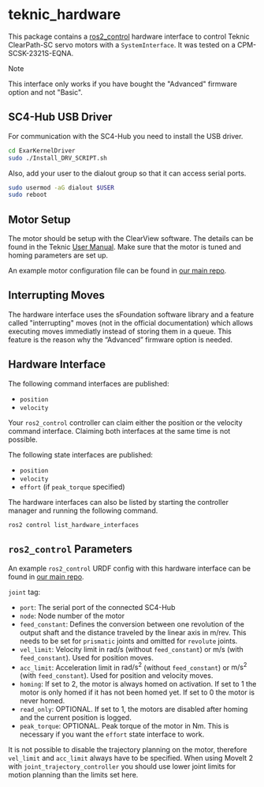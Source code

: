 # teknic_hardware

This package contains a [ros2_control](https://control.ros.org/master/index.html) hardware interface to control Teknic ClearPath-SC servo motors with a `SystemInterface`. It was tested on a CPM-SCSK-2321S-EQNA.

> [!NOTE]
> This interface only works if you have bought the "Advanced" firmware option and not "Basic".

## SC4-Hub USB Driver
For communication with the SC4-Hub you need to install the USB driver.
```bash
cd ExarKernelDriver
sudo ./Install_DRV_SCRIPT.sh
```

Also, add your user to the dialout group so that it can access serial ports.
```bash
sudo usermod -aG dialout $USER
sudo reboot
```

## Motor Setup
The motor should be setup with the ClearView software. The details can be found in the Teknic [User Manual](https://teknic.com/files/downloads/Clearpath-SC%20User%20Manual.pdf). Make sure that the motor is tuned and homing parameters are set up.

An example motor configuration file can be found in [our main repo](https://github.com/OpenFieldAutomation-OFA/ros-weed-control/blob/main/.motor_params/teknic/axis.mtr).

## Interrupting Moves
The hardware interface uses the sFoundation software library and a feature called "interrupting" moves (not in the official documentation) which allows executing moves immediatly instead of storing them in a queue. This feature is the reason why the “Advanced” firmware option is needed.

## Hardware Interface
The following command interfaces are published:
- `position`
- `velocity`

Your `ros2_control` controller can claim either the position or the velocity command interface. Claiming both interfaces at the same time is not possible.

The following state interfaces are published:
- `position`
- `velocity`
- `effort` (if `peak_torque` specified)

The hardware interfaces can also be listed by starting the controller manager and running the following command.
```
ros2 control list_hardware_interfaces
```

## `ros2_control` Parameters
An example `ros2_control` URDF config with this hardware interface can be found in [our main repo](https://github.com/OpenFieldAutomation-OFA/ros-weed-control/blob/main/ofa_moveit_config/ros2_control/ofa_robot.ros2_control.xacro).

`joint` tag:
- `port`: The serial port of the connected SC4-Hub
- `node`: Node number of the motor
- `feed_constant`: Defines the conversion between one revolution of the output shaft and the distance traveled by the linear axis in $\text{m}/\text{rev}$. This needs to be set for `prismatic` joints and omitted for `revolute` joints.
- `vel_limit`: Velocity limit in $\text{rad}/\text{s}$ (without `feed_constant`) or $\text{m}/\text{s}$ (with `feed_constant`). Used for position moves.
- `acc_limit`: Acceleration limit in $\text{rad}/\text{s}^2$ (without `feed_constant`) or $\text{m}/\text{s}^2$ (with `feed_constant`). Used for position and velocity moves.
- `homing`: If set to 2, the motor is always homed on activation. If set to 1 the motor is only homed if it has not been homed yet. If set to 0 the motor is never homed.
- `read_only`: OPTIONAL. If set to 1, the motors are disabled after homing and the current position is logged.
- `peak_torque`: OPTIONAL. Peak torque of the motor in Nm. This is necessary if you want the `effort` state interface to work.

It is not possible to disable the trajectory planning on the motor, therefore `vel_limit` and `acc_limit` always have to be specified. When using MoveIt 2 with `joint_trajectory_controller` you should use lower joint limits for motion planning than the limits set here.